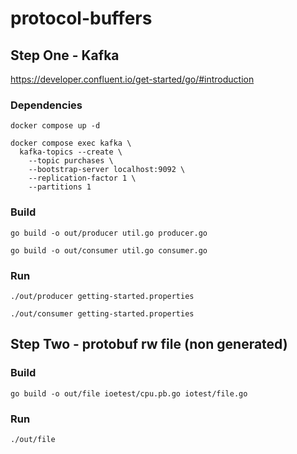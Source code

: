 # protocol-buffers

## Step One - Kafka
https://developer.confluent.io/get-started/go/#introduction

### Dependencies
```
docker compose up -d

docker compose exec kafka \
  kafka-topics --create \
    --topic purchases \
    --bootstrap-server localhost:9092 \
    --replication-factor 1 \
    --partitions 1
```

### Build
```
go build -o out/producer util.go producer.go

go build -o out/consumer util.go consumer.go
```

### Run
```
./out/producer getting-started.properties

./out/consumer getting-started.properties
```

## Step Two - protobuf rw file (non generated)

### Build
```
go build -o out/file ioetest/cpu.pb.go iotest/file.go 
```

### Run
```
./out/file
```